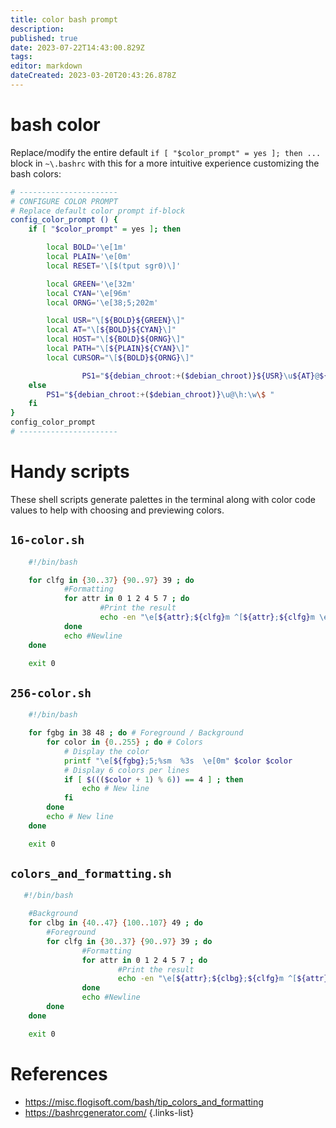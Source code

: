 ```yaml
---
title: color bash prompt
description: 
published: true
date: 2023-07-22T14:43:00.829Z
tags: 
editor: markdown
dateCreated: 2023-03-20T20:43:26.878Z
---
```


# bash color

Replace/modify the entire default `if [ "$color_prompt" = yes ]; then ...` block in `~\.bashrc` with this for a more intuitive experience customizing the bash colors:

```bash
# ----------------------
# CONFIGURE COLOR PROMPT
# Replace default color prompt if-block
config_color_prompt () {
    if [ "$color_prompt" = yes ]; then

        local BOLD='\e[1m'
        local PLAIN='\e[0m'
        local RESET='\[$(tput sgr0)\]'

        local GREEN='\e[32m'
        local CYAN='\e[96m'
        local ORNG='\e[38;5;202m'

        local USR="\[${BOLD}${GREEN}\]"
        local AT="\[${BOLD}${CYAN}\]"
        local HOST="\[${BOLD}${ORNG}\]"
        local PATH="\[${PLAIN}${CYAN}\]"
        local CURSOR="\[${BOLD}${ORNG}\]"

				PS1="${debian_chroot:+($debian_chroot)}${USR}\u${AT}@${HOST}\h${PATH} \w ${CURSOR}\$\[${PLAIN}\] "
    else
        PS1="${debian_chroot:+($debian_chroot)}\u@\h:\w\$ "
    fi
}
config_color_prompt
# ----------------------
```
# Handy scripts
These shell scripts generate palettes in the terminal along with color code values to help with choosing and previewing colors.

## `16-color.sh`
```bash
    #!/bin/bash

    for clfg in {30..37} {90..97} 39 ; do
            #Formatting
            for attr in 0 1 2 4 5 7 ; do
                    #Print the result
                    echo -en "\e[${attr};${clfg}m ^[${attr};${clfg}m \e[0m"
            done
            echo #Newline
    done

    exit 0
```

## `256-color.sh`
```bash
    #!/bin/bash

    for fgbg in 38 48 ; do # Foreground / Background
        for color in {0..255} ; do # Colors
            # Display the color
            printf "\e[${fgbg};5;%sm  %3s  \e[0m" $color $color
            # Display 6 colors per lines
            if [ $((($color + 1) % 6)) == 4 ] ; then
                echo # New line
            fi
        done
        echo # New line
    done

    exit 0
```

##  `colors_and_formatting.sh`
```bash
   #!/bin/bash

    #Background
    for clbg in {40..47} {100..107} 49 ; do
        #Foreground
        for clfg in {30..37} {90..97} 39 ; do
                #Formatting
                for attr in 0 1 2 4 5 7 ; do
                        #Print the result
                        echo -en "\e[${attr};${clbg};${clfg}m ^[${attr};${clbg};${clfg}m \e[0m"
                done
                echo #Newline
        done
    done

    exit 0
```

# References
- https://misc.flogisoft.com/bash/tip_colors_and_formatting
- https://bashrcgenerator.com/
{.links-list}